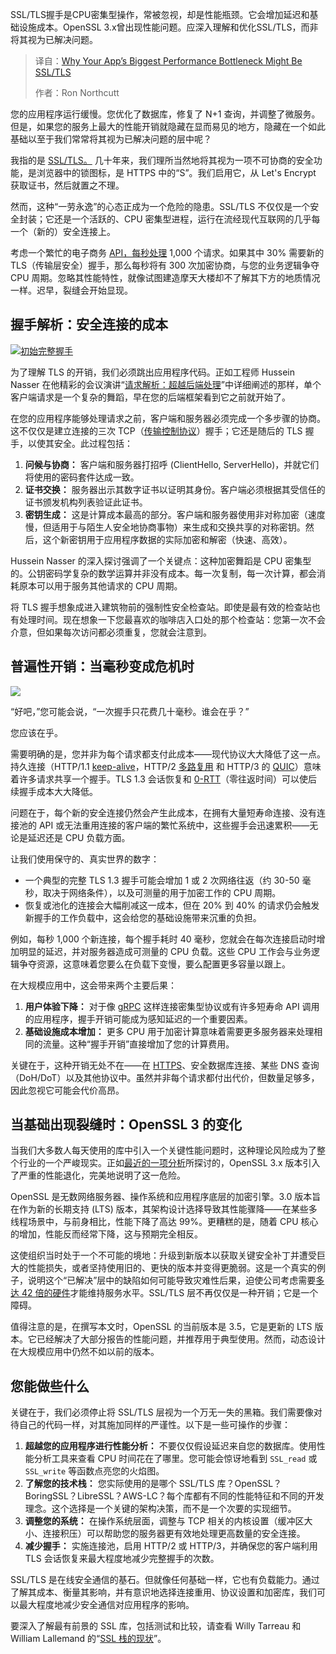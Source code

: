 
<!--
title: 为什么您的应用程序最大的性能瓶颈可能是 SSL/TLS
cover: https://cdn.thenewstack.io/media/2025/09/a8812c0d-image3b.png
summary: SSL/TLS握手是CPU密集型操作，常被忽视，却是性能瓶颈。它会增加延迟和基础设施成本。OpenSSL 3.x曾出现性能问题。应深入理解和优化SSL/TLS，而非将其视为已解决问题。
-->

SSL/TLS握手是CPU密集型操作，常被忽视，却是性能瓶颈。它会增加延迟和基础设施成本。OpenSSL 3.x曾出现性能问题。应深入理解和优化SSL/TLS，而非将其视为已解决问题。

> 译自：[Why Your App’s Biggest Performance Bottleneck Might Be SSL/TLS](https://thenewstack.io/why-your-apps-biggest-performance-bottleneck-might-be-ssl-tls/)
> 
> 作者：Ron Northcutt

您的应用程序运行缓慢。您优化了数据库，修复了 N+1 查询，并调整了微服务。但是，如果您的服务上最大的性能开销就隐藏在显而易见的地方，隐藏在一个如此基础以至于我们常常将其视为已解决问题的层中呢？

我指的是 [SSL/TLS。](https://www.haproxy.com/glossary/what-is-transport-layer-security-tls) 几十年来，我们理所当然地将其视为一项不可协商的安全功能，是浏览器中的锁图标，是 HTTPS 中的“S”。我们启用它，从 Let's Encrypt 获取证书，然后就置之不理。

然而，这种“一劳永逸”的心态正成为一个危险的隐患。SSL/TLS 不仅仅是一个安全封装；它还是一个活跃的、CPU 密集型进程，运行在流经现代互联网的几乎每一个（新的）安全连接上。

考虑一个繁忙的电子商务 [API，每秒处理](https://thenewstack.io/api-management/) 1,000 个请求。如果其中 30% 需要新的 TLS（传输层安全）握手，那么每秒将有 300 次加密协商，与您的业务逻辑争夺 CPU 周期。忽略其性能特性，就像试图建造摩天大楼却不了解其下方的地质情况一样。迟早，裂缝会开始显现。

## 握手解析：安全连接的成本

[![初始完整握手](https://cdn.thenewstack.io/media/2025/09/a8e70a26-image1-1024x824.png)](https://cdn.thenewstack.io/media/2025/09/a8e70a26-image1-1024x824.png)

为了理解 TLS 的开销，我们必须跳出应用程序代码。正如工程师 Hussein Nasser 在他精彩的会议演讲“[请求解析：超越后端处理](https://www.haproxy.com/user-spotlight-series/anatomy-of-a-request-beyond-backend-processing)”中详细阐述的那样，单个客户端请求是一个复杂的舞蹈，早在您的后端框架看到它之前就开始了。

在您的应用程序能够处理请求之前，客户端和服务器必须完成一个多步骤的协商。这不仅仅是建立连接的三次 TCP（[传输控制协议](https://www.google.com/search?sca_esv=cda52438cd53ad97&rlz=1C5CHFA_enUS981US981&q=Transmission+Control+Protocol&sa=X&ved=2ahUKEwjUlsvtke-PAxWsLdAFHTcdCDIQxccNegQIRBAB&mstk=AUtExfAw4ANP203AdQXUNkmUu8nlYpUsaDZRdCzyho07a2KrYByZV41jDElYHuJ7tU4ckbBdKyLUQa9cl8MblXNQEhrD90B6UgPf540h0DNk9vi-72XDyBv0NBKZbktaMToLJOoHhM5iNKyMTi-SLz5l1UrqyeDfWo2yb9TtuGpJopaOfCQ&csui=3)）握手；它还是随后的 TLS 握手，以使其安全。此过程包括：

1.  **问候与协商：** 客户端和服务器打招呼 (ClientHello, ServerHello)，并就它们将使用的密码套件达成一致。
2.  **证书交换：** 服务器出示其数字证书以证明其身份。客户端必须根据其受信任的证书颁发机构列表验证此证书。
3.  **密钥生成：** 这是计算成本最高的部分。客户端和服务器使用非对称加密（速度慢，但适用于与陌生人安全地协商事物）来生成和交换共享的对称密钥。然后，这个新密钥用于应用程序数据的实际加密和解密（快速、高效）。

Hussein Nasser 的深入探讨强调了一个关键点：这种加密舞蹈是 CPU 密集型的。公钥密码学复杂的数学运算并非没有成本。每一次复制，每一次计算，都会消耗原本可以用于服务其他请求的 CPU 周期。

将 TLS 握手想象成进入建筑物前的强制性安全检查站。即使是最有效的检查站也有处理时间。现在想象一下您最喜欢的咖啡店入口处的那个检查站：您第一次不会介意，但如果每次访问都必须重复，您就会注意到。

## 普遍性开销：当毫秒变成危机时

[![](https://cdn.thenewstack.io/media/2025/09/bf8a7480-image2-1024x723.png)](https://cdn.thenewstack.io/media/2025/09/bf8a7480-image2-1024x723.png)

“好吧，”您可能会说，“一次握手只花费几十毫秒。谁会在乎？”

您应该在乎。

需要明确的是，您并非为每个请求都支付此成本——现代协议大大降低了这一点。持久连接（HTTP/1.1 [keep-alive](https://en.wikipedia.org/wiki/HTTP_persistent_connection)，HTTP/2 [多路复用](https://www.haproxy.com/glossary/what-is-http2#binary-framing) 和 HTTP/3 的 [QUIC](https://www.haproxy.com/glossary/what-is-quic)）意味着许多请求共享一个握手。TLS 1.3 会话恢复和 [0-RTT](https://www.haproxy.com/glossary/what-is-zero-round-trip-time-resumption-0-rtt)（零往返时间）可以使后续握手成本大大降低。

问题在于，每个新的安全连接仍然会产生此成本，在拥有大量短寿命连接、没有连接池的 API 或无法重用连接的客户端的繁忙系统中，这些握手会迅速累积——无论是延迟还是 CPU 负载方面。

让我们使用保守的、真实世界的数字：

*   一个典型的完整 TLS 1.3 握手可能会增加 1 或 2 次网络往返（约 30-50 毫秒，取决于网络条件），以及可测量的用于加密工作的 CPU 周期。
*   恢复或池化的连接会大幅削减这一成本，但在 20% 到 40% 的请求仍会触发新握手的工作负载中，这会给您的基础设施带来沉重的负担。

例如，每秒 1,000 个新连接，每个握手耗时 40 毫秒，您就会在每次连接启动时增加明显的延迟，并对服务器造成可测量的 CPU 负载。这些 CPU 工作会与业务逻辑争夺资源，这意味着您要么在负载下变慢，要么配置更多容量以跟上。

在大规模应用中，这会带来两个主要后果：

1.  **用户体验下降：** 对于像 [gRPC](https://thenewstack.io/grpc-a-deep-dive-into-the-communication-pattern/) 这样连接密集型协议或有许多短寿命 API 调用的应用程序，握手开销可能成为感知延迟的一个重要因素。
2.  **基础设施成本增加：** 更多 CPU 用于加密计算意味着需要更多服务器来处理相同的流量。这种“握手开销”直接增加了您的计算费用。

关键在于，这种开销无处不在——在 [HTTPS](https://thenewstack.io/http-3-is-now-a-standard-why-use-it-and-how-to-get-started/)、安全数据库连接、某些 DNS 查询（DoH/DoT）以及其他协议中。虽然并非每个请求都付出代价，但数量足够多，因此忽视它可能会代价高昂。

## 当基础出现裂缝时：OpenSSL 3 的变化

当我们大多数人每天使用的库中引入一个关键性能问题时，这种理论风险成为了整个行业的一个严峻现实。正如[最近的一项分析](https://www.haproxy.com/blog/state-of-ssl-stacks)所探讨的，OpenSSL 3.x 版本引入了严重的性能退化，完美地说明了这一危险。

OpenSSL 是无数网络服务器、操作系统和应用程序底层的加密引擎。3.0 版本旨在作为新的长期支持 (LTS) 版本，其架构设计选择导致其性能骤降——在某些多线程场景中，与前身相比，性能下降了高达 99%。更糟糕的是，随着 CPU 核心的增加，性能反而经常下降，这与预期完全相反。

这使组织当时处于一个不可能的境地：升级到新版本以获取关键安全补丁并遭受巨大的性能损失，或者坚持使用旧的、更快的版本并变得更脆弱。这是一个真实的例子，说明这个“已解决”层中的缺陷如何可能导致灾难性后果，迫使公司考虑需要[多达 42 倍的硬件](https://www.haproxy.com/blog/state-of-ssl-stacks#:~:text=1/42%20of%20its%20performance)才能维持服务水平。SSL/TLS 层不再仅仅是一种开销；它是一个障碍。

值得注意的是，在撰写本文时，OpenSSL 的当前版本是 3.5，它是更新的 LTS 版本。它已经解决了大部分报告的性能问题，并推荐用于典型使用。然而，动态设计在大规模应用中仍然不如以前的版本。

## 您能做些什么

关键在于，我们必须停止将 SSL/TLS 层视为一个万无一失的黑箱。我们需要像对待自己的代码一样，对其施加同样的严谨性。以下是一些可操作的步骤：

1.  **超越您的应用程序进行性能分析：** 不要仅仅假设延迟来自您的数据库。使用性能分析工具来查看 CPU 时间花在了哪里。您可能会惊讶地看到 `SSL_read` 或 `SSL_write` 等函数点亮您的火焰图。
2.  **了解您的技术栈：** 您实际使用的是哪个 SSL/TLS 库？OpenSSL？BoringSSL？LibreSSL？AWS-LC？每个库都有不同的性能特征和不同的开发理念。这个选择是一个关键的架构决策，而不是一个次要的实现细节。
3.  **调整您的系统：** 在操作系统层面，调整与 TCP 相关的内核设置（缓冲区大小、连接积压）可以帮助您的服务器更有效地处理更高数量的安全连接。
4.  **减少握手：** 实施连接池，启用 HTTP/2 或 HTTP/3，并确保您的客户端利用 TLS 会话恢复来最大程度地减少完整握手的次数。

SSL/TLS 是在线安全通信的基石。但就像任何基础一样，它也有负载能力。通过了解其成本、衡量其影响，并有意识地选择连接重用、协议设置和加密库，我们可以最大程度地减少安全通信对应用程序的影响。

要深入了解最有前景的 SSL 库，包括测试和比较，请查看 Willy Tarreau 和 William Lallemand 的“[SSL 栈的现状](https://www.haproxy.com/blog/state-of-ssl-stacks)”。